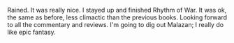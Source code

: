 Rained. It was really nice. I stayed up and finished Rhythm of War. It was ok, the same as before, less climactic than the previous books. Looking forward to all the commentary and reviews. I'm going to dig out Malazan; I really do like epic fantasy.
